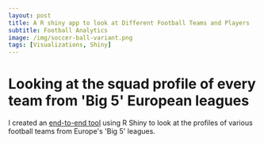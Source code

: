 ```yaml
---
layout: post
title: A R shiny app to look at Different Football Teams and Players
subtitle: Football Analytics
image: /img/soccer-ball-variant.png
tags: [Visualizations, Shiny]
---
```


# Looking at the squad profile of every team from 'Big 5' European leagues

I created an [end-to-end tool](http://165.22.210.69:3838/age-profile-app/) using R Shiny to look at the profiles of various football teams from Europe's 'Big 5' leagues.
